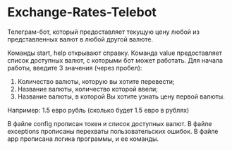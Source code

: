 # Exchange-Rates-Telebot

Телеграм-бот, который предоставляет текущую цену любой из представленных валют в любой другой валюте.

Команды start, help открывают справку.
Команда value предоставляет список доступных валют, с которыми бот может работать.
Для начала работы, введите 3 значения (через пробел):
1) Количество валюты, которую вы хотите перевести;
2) Название валюты, количество которой ввели;
3) Название валюты, в которой Вы хотите узнать цену первой валюты.

Например: 1.5 евро рубль (сколько будет 1.5 евро в рублях)

В файле config прописан токен и список доступных валют.
В файле exceptions прописаны перехваты пользовательских ошибок.
В файле app прописана логика программы, и ее команды.
